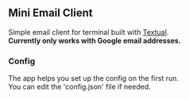 ## Mini Email Client
Simple email client for terminal built with [Textual](https://github.com/Textualize/textual).\
**Currently only works with Google email addresses.**

### Config
The app helps you set up the config on the first run.\
You can edit the 'config.json' file if needed.
